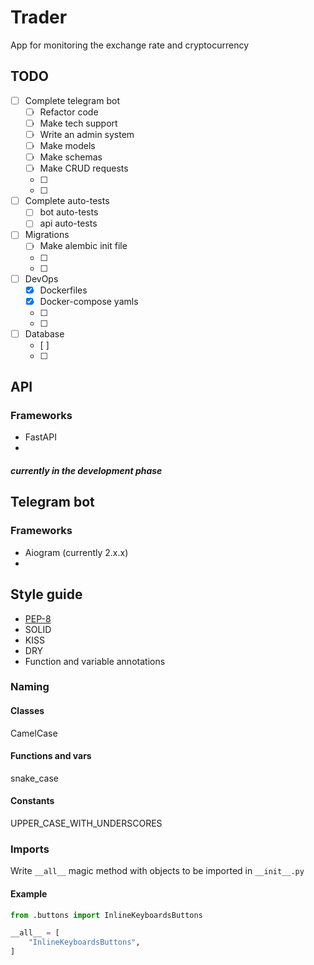 # Trader
App for monitoring the exchange rate and cryptocurrency


## TODO
 - [ ] Complete telegram bot  
   - [ ] Refactor code
   - [ ] Make tech support
   - [ ] Write an admin system
   - [ ] Make models
   - [ ] Make schemas 
   - [ ] Make CRUD requests
   - [ ] 
   - [ ] 

 - [ ] Complete auto-tests
   - [ ] bot auto-tests
   - [ ] api auto-tests

- [ ] Migrations 
   - [ ] Make alembic init file
   - [ ] 
   - [ ] 

 - [ ] DevOps
   - [X] Dockerfiles 
   - [X] Docker-compose yamls
   - [ ] 
   - [ ] 


 - [ ] Database
   - [ ] 
   - [ ] 


## API
### Frameworks
 - FastAPI
 - 

##### *currently in the development phase*


## Telegram bot
### Frameworks
 - Aiogram (currently 2.x.x)
 - 


## Style guide
 - [PEP-8](https://peps.python.org/pep-0008/)
 - SOLID
 - KISS
 - DRY
 - Function and variable annotations

### Naming
#### Classes
CamelCase

#### Functions and vars
snake_case

#### Constants
UPPER_CASE_WITH_UNDERSCORES

### Imports
Write `__all__` magic method with objects to be imported in `__init__.py` 

#### Example
```python
from .buttons import InlineKeyboardsButtons

__all__ = [
    "InlineKeyboardsButtons",
]
```